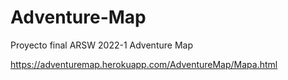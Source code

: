 # Adventure-Map
Proyecto final ARSW 2022-1 Adventure Map



https://adventuremap.herokuapp.com/AdventureMap/Mapa.html
